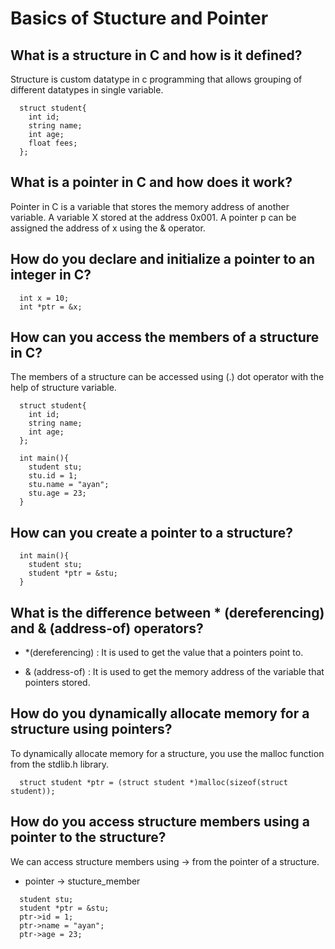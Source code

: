 
# Basics of Stucture and Pointer



## What is a structure in C and how is it defined?

Structure is custom datatype in c programming that allows grouping of different datatypes in single variable.

```
  struct student{
    int id;
    string name;
    int age;
    float fees;
  };
```
## What is a pointer in C and how does it work?
Pointer in C is a variable that stores the memory address of another variable. 
A variable X stored at the address 0x001. A pointer p can be assigned the address of x using the & operator.


## How do you declare and initialize a pointer to an integer in C?

```
  int x = 10;
  int *ptr = &x; 
```

## How can you access the members of a structure in C?
The members of a structure can be accessed using (.) dot operator with the help of structure variable.

```
  struct student{
    int id;
    string name;
    int age;
  };

  int main(){
    student stu;
    stu.id = 1;
    stu.name = "ayan";
    stu.age = 23;
  }
```
## How can you create a pointer to a structure?
```
  int main(){
    student stu;
    student *ptr = &stu;
  }
```

## What is the difference between * (dereferencing) and & (address-of) operators?
*  *(dereferencing) : It is used to get the value that a pointers point to.

*  & (address-of) : It is used to get the memory address of the variable that pointers stored.

## How do you dynamically allocate memory for a structure using pointers?
To dynamically allocate memory for a structure, you use the malloc function from the stdlib.h library.

```
  struct student *ptr = (struct student *)malloc(sizeof(struct student));
```

## How do you access structure members using a pointer to the structure?
We can access structure members using -> from the pointer of a structure.

* pointer -> stucture_member

```
  student stu;
  student *ptr = &stu;
  ptr->id = 1;
  ptr->name = "ayan";
  ptr->age = 23;
```
